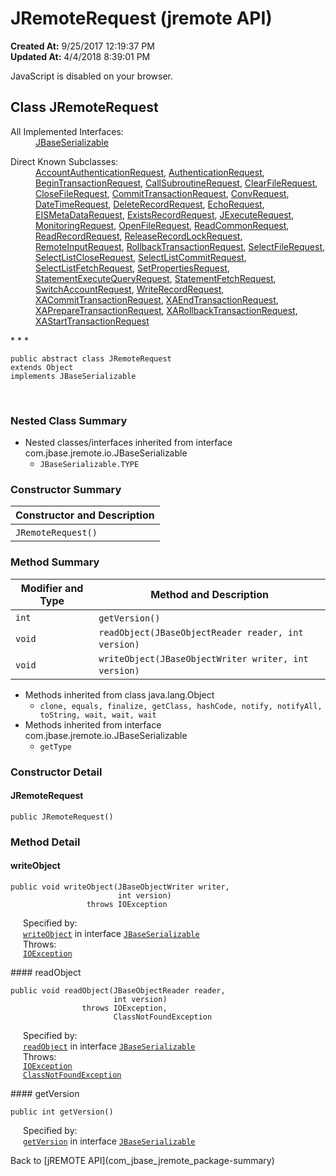 # JRemoteRequest (jremote API)

**Created At:** 9/25/2017 12:19:37 PM  
**Updated At:** 4/4/2018 8:39:01 PM  

<script type="text/javascript"><!--
    try {
        if (location.href.indexOf('is-external=true') == -1) {
            parent.document.title="JRemoteRequest (jremote   API)";
        }
    }
    catch(err) {
    }
//-->
var methods = {"i0":10,"i1":10,"i2":10};
var tabs = {65535:["t0","All Methods"],2:["t2","Instance Methods"],8:["t4","Concrete Methods"]};
var altColor = "altColor";
var rowColor = "rowColor";
var tableTab = "tableTab";
var activeTableTab = "activeTableTab";</script><noscript><div>JavaScript is disabled on your browser.</div></noscript><!-- ========= START OF TOP NAVBAR ======= -->
<!--   -->

## Class JRemoteRequest

<dl><dt>All Implemented Interfaces:</dt><dd><a href="/39250-io/com_jbase_jremote_io_jbaseserializable" title="interface in com.jbase.jremote.io">JBaseSerializable</a></dd></dl><dl><dt>Direct Known Subclasses:</dt><dd><a href="/39270-protocol/com_jbase_jremote_protocol_accountauthenticationrequest" title="class in com.jbase.jremote.protocol">AccountAuthenticationRequest</a>, <a href="/39270-protocol/com_jbase_jremote_protocol_authenticationrequest" title="class in com.jbase.jremote.protocol">AuthenticationRequest</a>, <a href="/39270-protocol/com_jbase_jremote_protocol_begintransactionrequest" title="class in com.jbase.jremote.protocol">BeginTransactionRequest</a>, <a href="/39270-protocol/com_jbase_jremote_protocol_callsubroutinerequest" title="class in com.jbase.jremote.protocol">CallSubroutineRequest</a>, <a href="/39270-protocol/com_jbase_jremote_protocol_clearfilerequest" title="class in com.jbase.jremote.protocol">ClearFileRequest</a>, <a href="/39270-protocol/com_jbase_jremote_protocol_closefilerequest" title="class in com.jbase.jremote.protocol">CloseFileRequest</a>, <a href="/39270-protocol/com_jbase_jremote_protocol_committransactionrequest" title="class in com.jbase.jremote.protocol">CommitTransactionRequest</a>, <a href="/39270-protocol/com_jbase_jremote_protocol_convrequest" title="class in com.jbase.jremote.protocol">ConvRequest</a>, <a href="/39270-protocol/com_jbase_jremote_protocol_datetimerequest" title="class in com.jbase.jremote.protocol">DateTimeRequest</a>, <a href="/39270-protocol/com_jbase_jremote_protocol_deleterecordrequest" title="class in com.jbase.jremote.protocol">DeleteRecordRequest</a>, <a href="/39270-protocol/com_jbase_jremote_protocol_echorequest" title="class in com.jbase.jremote.protocol">EchoRequest</a>, <a href="/39270-protocol/com_jbase_jremote_protocol_eismetadatarequest" title="class in com.jbase.jremote.protocol">EISMetaDataRequest</a>, <a href="/39270-protocol/com_jbase_jremote_protocol_existsrecordrequest" title="class in com.jbase.jremote.protocol">ExistsRecordRequest</a>, <a href="/39270-protocol/com_jbase_jremote_protocol_jexecuterequest" title="class in com.jbase.jremote.protocol">JExecuteRequest</a>, <a href="/39270-protocol/com_jbase_jremote_protocol_monitoringrequest" title="class in com.jbase.jremote.protocol">MonitoringRequest</a>, <a href="/39270-protocol/com_jbase_jremote_protocol_openfilerequest" title="class in com.jbase.jremote.protocol">OpenFileRequest</a>, <a href="/39270-protocol/com_jbase_jremote_protocol_readcommonrequest" title="class in com.jbase.jremote.protocol">ReadCommonRequest</a>, <a href="/39270-protocol/com_jbase_jremote_protocol_readrecordrequest" title="class in com.jbase.jremote.protocol">ReadRecordRequest</a>, <a href="/39270-protocol/com_jbase_jremote_protocol_releaserecordlockrequest" title="class in com.jbase.jremote.protocol">ReleaseRecordLockRequest</a>, <a href="/39270-protocol/com_jbase_jremote_protocol_remoteinputrequest" title="class in com.jbase.jremote.protocol">RemoteInputRequest</a>, <a href="/39270-protocol/com_jbase_jremote_protocol_rollbacktransactionrequest" title="class in com.jbase.jremote.protocol">RollbackTransactionRequest</a>, <a href="/39270-protocol/com_jbase_jremote_protocol_selectfilerequest" title="class in com.jbase.jremote.protocol">SelectFileRequest</a>, <a href="/39270-protocol/com_jbase_jremote_protocol_selectlistcloserequest" title="class in com.jbase.jremote.protocol">SelectListCloseRequest</a>, <a href="/39270-protocol/com_jbase_jremote_protocol_selectlistcommitrequest" title="class in com.jbase.jremote.protocol">SelectListCommitRequest</a>, <a href="/39270-protocol/com_jbase_jremote_protocol_selectlistfetchrequest" title="class in com.jbase.jremote.protocol">SelectListFetchRequest</a>, <a href="/39270-protocol/com_jbase_jremote_protocol_setpropertiesrequest" title="class in com.jbase.jremote.protocol">SetPropertiesRequest</a>, <a href="/39270-protocol/com_jbase_jremote_protocol_statementexecutequeryrequest" title="class in com.jbase.jremote.protocol">StatementExecuteQueryRequest</a>, <a href="/39270-protocol/com_jbase_jremote_protocol_statementfetchrequest" title="class in com.jbase.jremote.protocol">StatementFetchRequest</a>, <a href="/39270-protocol/com_jbase_jremote_protocol_switchaccountrequest" title="class in com.jbase.jremote.protocol">SwitchAccountRequest</a>, <a href="/39270-protocol/com_jbase_jremote_protocol_writerecordrequest" title="class in com.jbase.jremote.protocol">WriteRecordRequest</a>, <a href="/39270-protocol/com_jbase_jremote_protocol_xacommittransactionrequest" title="class in com.jbase.jremote.protocol">XACommitTransactionRequest</a>, <a href="/39270-protocol/com_jbase_jremote_protocol_xaendtransactionrequest" title="class in com.jbase.jremote.protocol">XAEndTransactionRequest</a>, <a href="/39270-protocol/com_jbase_jremote_protocol_xapreparetransactionrequest" title="class in com.jbase.jremote.protocol">XAPrepareTransactionRequest</a>, <a href="/39270-protocol/com_jbase_jremote_protocol_xarollbacktransactionrequest" title="class in com.jbase.jremote.protocol">XARollbackTransactionRequest</a>, <a href="/39270-protocol/com_jbase_jremote_protocol_xastarttransactionrequest" title="class in com.jbase.jremote.protocol">XAStartTransactionRequest</a></dd></dl>
* * *


```
public abstract class JRemoteRequest
extends Object
implements JBaseSerializable
```
<dl><dt><br></dt></dl>

<!--   -->

### Nested Class Summary

- <!--   -->Nested classes/interfaces inherited from interface com.jbase.jremote.io.JBaseSerializable
    - `JBaseSerializable.TYPE`




<!--   -->

### Constructor Summary


| Constructor and Description<br> |
| --- |
| `JRemoteRequest()` <br> |




<!--   -->

### Method Summary


| Modifier and Type<br> | Method and Description<br> |
| --- | --- |
| `int`<br> | `getVersion()` <br> |
| `void`<br> | `readObject(JBaseObjectReader reader, int version)` <br> |
| `void`<br> | `writeObject(JBaseObjectWriter writer, int version)` <br> |


- <!--   -->Methods inherited from class java.lang.Object
    - `clone, equals, finalize, getClass, hashCode, notify, notifyAll, toString, wait, wait, wait`
- <!--   -->Methods inherited from interface com.jbase.jremote.io.JBaseSerializable
    - `getType`

<!--   -->

### Constructor Detail
<!--   -->
#### JRemoteRequest

```
public JRemoteRequest()
```
<!-- ============ METHOD DETAIL ========== -->
<!--   -->

### 


### Method Detail
<!--   -->
#### writeObject

```
public void writeObject(JBaseObjectWriter writer,
                        int version)
                 throws IOException
```
<dl><dt style="margin-left: 20px;"><span class="overrideSpecifyLabel">Specified by:</span></dt><dd style="margin-left: 20px;"><code><a href="/39250-io/com_jbase_jremote_io_jbaseserializable#writeObject-com.jbase.jremote.io.JBaseObjectWriter-int-">writeObject</a></code> in interface <code><a href="/39250-io/com_jbase_jremote_io_jbaseserializable" title="interface in com.jbase.jremote.io">JBaseSerializable</a></code></dd><dt style="margin-left: 20px;"><span class="throwsLabel">Throws:</span></dt><dd style="margin-left: 20px;"><code><a href="http://java.sun.com/j2se/1.5.0/docs/api/java/io/IOException.html?is-external=true" title="class or interface in java.io">IOException</a></code></dd></dl><!--   -->
#### readObject

```
public void readObject(JBaseObjectReader reader,
                       int version)
                throws IOException,
                       ClassNotFoundException
```
<dl><dt style="margin-left: 20px;"><span class="overrideSpecifyLabel">Specified by:</span></dt><dd style="margin-left: 20px;"><code><a href="/39250-io/com_jbase_jremote_io_jbaseserializable#readObject-com.jbase.jremote.io.JBaseObjectReader-int-">readObject</a></code> in interface <code><a href="/39250-io/com_jbase_jremote_io_jbaseserializable" title="interface in com.jbase.jremote.io">JBaseSerializable</a></code></dd><dt style="margin-left: 20px;"><span class="throwsLabel">Throws:</span></dt><dd style="margin-left: 20px;"><code><a href="http://java.sun.com/j2se/1.5.0/docs/api/java/io/IOException.html?is-external=true" title="class or interface in java.io">IOException</a></code></dd><dd style="margin-left: 20px;"><code><a href="http://java.sun.com/j2se/1.5.0/docs/api/java/lang/ClassNotFoundException.html?is-external=true" title="class or interface in java.lang">ClassNotFoundException</a></code></dd></dl><!--   -->
#### getVersion

```
public int getVersion()
```
<dl><dt style="margin-left: 20px;"><span class="overrideSpecifyLabel">Specified by:</span></dt><dd style="margin-left: 20px;"><code><a href="/39250-io/com_jbase_jremote_io_jbaseserializable#getVersion--">getVersion</a></code> in interface <code><a href="/39250-io/com_jbase_jremote_io_jbaseserializable" title="interface in com.jbase.jremote.io">JBaseSerializable</a></code></dd></dl>
<!-- ========= END OF CLASS DATA ========= --><!-- ======= START OF BOTTOM NAVBAR ====== -->
<!--   -->
Back to [jREMOTE API](com_jbase_jremote_package-summary)



